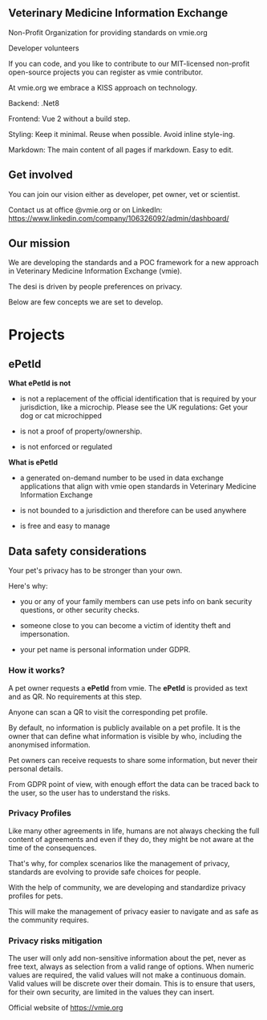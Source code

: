 ## Veterinary Medicine Information Exchange
Non-Profit Organization for providing standards on vmie.org

Developer volunteers

If you can code, and you like to contribute to our MIT-licensed non-profit open-source projects you can register as vmie contributor.

At vmie.org we embrace a KISS approach on technology.

Backend: .Net8

Frontend: Vue 2 without a build step.

Styling: Keep it minimal. Reuse when possible. Avoid inline style-ing.

Markdown: The main content of all pages if markdown. Easy to edit.

## Get involved

You can join our vision either as developer, pet owner, vet or scientist.

Contact us at office @vmie.org or on LinkedIn:
https://www.linkedin.com/company/106326092/admin/dashboard/

## Our mission

We are developing the standards and a POC framework for a new approach in Veterinary Medicine Information Exchange (vmie).

The desi is driven by people preferences on privacy.

Below are few concepts we are set to develop.

# Projects

## ePetId

**What ePetId is not**

- is <span>not a replacement of the official identification</span> that is required by your jurisdiction, like a microchip. Please see the UK regulations: Get your dog or cat microchipped

- is not a proof of property/ownership.

- is not enforced or regulated

**What is ePetId**

- a generated on-demand number to be used in data exchange applications that align with vmie open standards in Veterinary Medicine Information Exchange

- is not bounded to a jurisdiction and therefore can be used anywhere

- is free and easy to manage

## Data safety considerations

Your pet's privacy has to be stronger than your own.

Here's why: 

- you or any of your family members can use pets info on bank security questions, or other security checks.

- someone close to you can become a victim of identity theft and impersonation.

- your pet name is personal information under GDPR.

### How it works?
A pet owner requests a **ePetId** from vmie. The **ePetId** is provided as text and as QR. No requirements at this step.

Anyone can scan a QR to visit the corresponding pet profile.

By default, no information is publicly available on a pet profile. It is the owner that can define what information is visible by who, including the anonymised information.

Pet owners can receive requests to share some information, but never their personal details.

From GDPR point of view, with enough effort the data can be traced back to the user, so the user has to understand the risks.

### Privacy Profiles
Like many other agreements in life, humans are not always checking the full content of agreements and even if they do, they might be not aware at the time of the consequences.

That's why, for complex scenarios like the management of privacy, standards are evolving to provide safe choices for people.

With the help of community, we are developing and standardize privacy profiles for pets.

This will make the management of privacy easier to navigate and as safe as the community requires.

### Privacy risks mitigation
The user will only add non-sensitive information about the pet, never as free text, always as selection from a valid range of options.
When numeric values are required, the valid values will not make a continuous domain. Valid values will be discrete over their domain. This is to ensure that users, for their own security, are limited in the values they can insert.

Official website of <a href="https://vmie.org">https://vmie.org</a>

